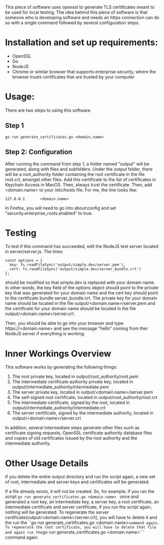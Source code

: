 This piece of software uses openssl to generate TLS certificates meant to be used for local testing. The idea behind this piece of software is that someone who is developing software and needs an https connection can do so with a single command followed by several configuration steps.

# Installation and set up requirements:

* OpenSSL
* Go
* NodeJS
* Chrome or similar browser that supports enterprise security, where the browser trusts certificates that are trusted by your computer

# Usage:

There are two steps to using this software.

## Step 1
```
go run generate_certificates.go <domain.name>
```

## Step 2: Configuration

After running the command from step 1, a folder named "output" will be generated, along with files and subfolders. Under the output folder, there will be a root_authority folder containing the root certificate in the file root.crt, amongst other files. Add this certificate to the list of certificates in Keychain Access in MacOS. Then, always trust the certificate. Then, add <domain.name> to your /etc/hosts file. For me, the line looks like: 
```
127.0.0.1       <domain.name>
```

In Firefox, you will need to go into about:config and set "security.enterprise_roots.enabled" to true.

# Testing
To test if this command has succeeded, edit the NodeJS test server located in server/server.js.
The lines:
```
const options = {
  key: fs.readFileSync('output/simple.dev/server.pem'),
  cert: fs.readFileSync('output/simple.dev/server_bundle.crt')
};
```

should be modified so that simple.dev is replaced with your domain name. In other words, the key field of the options object should point to the private key that was generated for your domain name and the cert key should point to the certificate bundle server_bundle.crt. The private key for your domain name should be located in the file output/<domain.name>/server.pem and the certificate for your domain name should be located in the file output/<domain.name>/server.crt.

Then, you should be able to go into your browser and type https://<domain.name> and see the message "hello" coming from ther NodeJS server if everything is working.

# Inner Workings Overview
This software works by generating the following things:
1. The root private key, located in output/root_authority/root.pem
2. The intermediate certificate authority private key, located in output/intermediate_authority/intermediate.pem
3. The server private key, located in output/<domain.name>/server.pem
4. The self-signed root certificate, located in output/root_authority/root.crt
5. The intermediate certificate, signed by the root, located in output/intermediate_authority/intermediate.crt
6. The server certificate, signed by the intermediate authority, located in output/<domain.name>/server.crt

In addition, several intermediate steps generate other files such as certificate signing requests, OpenSSL certificate authority database files and copies of old certificates issued by the root authority and the intermediate authority.

# Other Usage Details
If you delete the entire output directory and run the script again, a new set of root, intermediate and server keys and certificates will be generated.

If a file already exists, it will not be created. So, for example, if you ran the script ```go run generate_certificates.go <domain.name> ```
once and generated a root key, an intermediate key, a server key, a root certificate, an intermediate certificate and server certificate, if you run the script again, nothing will be generated. To regenerate the server certificate(output/<domain.name>/server.crt), you will have to delete it and the run the ``go run generate_certificates.go <domain.name>``` command again. To regenerate the root certificate, you will have to delete that file and again run the ```go run generate_certificates.go <domain.name>``` command again.
